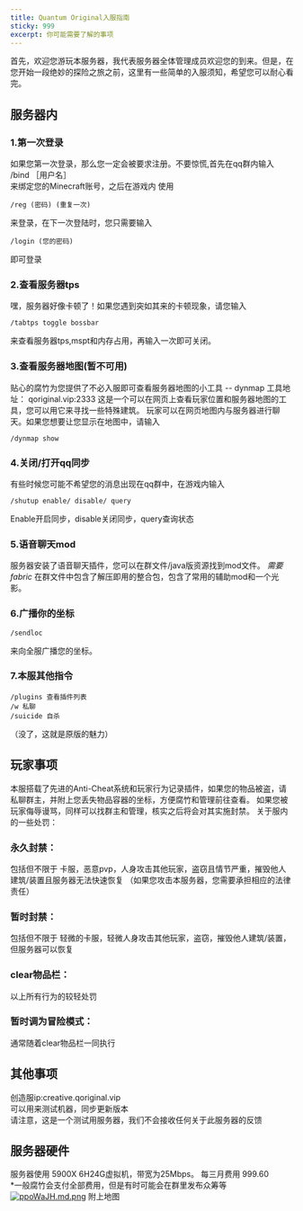 ```yaml
---
title: Quantum Original入服指南
sticky: 999
excerpt: 你可能需要了解的事项
---
```

  首先，欢迎您游玩本服务器，我代表服务器全体管理成员欢迎您的到来。但是，在您开始一段绝妙的探险之旅之前，这里有一些简单的入服须知，希望您可以耐心看完。
## 服务器内

### 1.第一次登录
如果您第一次登录，那么您一定会被要求注册。不要惊慌,首先在qq群内输入\
/bind ［用户名］ \
来绑定您的Minecraft账号，之后在游戏内
使用
```Command
/reg (密码) (重复一次)
```
来登录，在下一次登陆时，您只需要输入
```Command
/login (您的密码)
```
即可登录

### 2.查看服务器tps
嘿，服务器好像卡顿了！如果您遇到突如其来的卡顿现象，请您输入
```Command
/tabtps toggle bossbar
```
来查看服务器tps,mspt和内存占用，再输入一次即可关闭。

### 3.查看服务器地图(暂不可用)
贴心的腐竹为您提供了不必入服即可查看服务器地图的小工具  -- dynmap
工具地址： qoriginal.vip:2333
这是一个可以在网页上查看玩家位置和服务器地图的工具，您可以用它来寻找一些特殊建筑。
玩家可以在网页地图内与服务器进行聊天。如果您想要让您显示在地图中，请输入
``` Command
/dynmap show
```
### 4.关闭/打开qq同步
有些时候您可能不希望您的消息出现在qq群中，在游戏内输入
```Command
/shutup enable/ disable/ query
```
Enable开启同步，disable关闭同步，query查询状态
### 5.语音聊天mod
服务器安装了语音聊天插件，您可以在群文件/java版资源找到mod文件。
*需要fabric*
在群文件中包含了解压即用的整合包，包含了常用的辅助mod和一个光影。
### 6.广播你的坐标
``` command
/sendloc
```
来向全服广播您的坐标。
### 7.本服其他指令

``` Command
/plugins 查看插件列表
/w 私聊
/suicide 自杀
```
（没了，这就是原版的魅力）

## 玩家事项
本服搭载了先进的Anti-Cheat系统和玩家行为记录插件，如果您的物品被盗，请私聊群主，并附上您丢失物品容器的坐标，方便腐竹和管理前往查看。
如果您被玩家侮辱谩骂，同样可以找群主和管理，核实之后将会对其实施封禁。
关于服内的一些处罚：
### 永久封禁：
包括但不限于 卡服，恶意pvp，人身攻击其他玩家，盗窃且情节严重，摧毁他人建筑/装置且服务器无法快速恢复 （如果您攻击本服务器，您需要承担相应的法律责任）
### 暂时封禁：
包括但不限于 轻微的卡服，轻微人身攻击其他玩家，盗窃，摧毁他人建筑/装置，但服务器可以恢复
### clear物品栏：
以上所有行为的较轻处罚
### 暂时调为冒险模式：
通常随着clear物品栏一同执行

## 其他事项
创造服ip:creative.qoriginal.vip \
可以用来测试机器，同步更新版本 \
请注意，这是一个测试用服务器，我们不会接收任何关于此服务器的反馈
## 服务器硬件
服务器使用 5900X 6H24G虚拟机，带宽为25Mbps。
每三月费用 999.60\
*一般腐竹会支付全部费用，但是有时可能会在群里发布众筹等\
[![ppoWaJH.md.png](https://s1.ax1x.com/2023/04/06/ppoWaJH.md.png)](https://imgse.com/i/ppoWaJH)
附上地图
